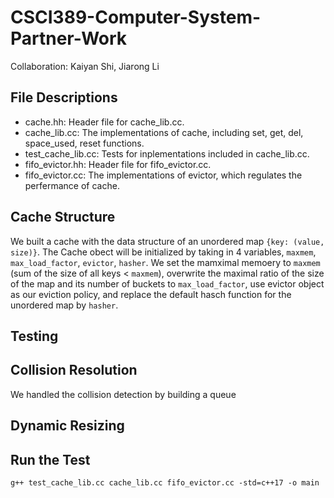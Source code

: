 # CSCI389-Computer-System-Partner-Work
Collaboration: Kaiyan Shi, Jiarong Li

## File Descriptions
+ cache.hh: Header file for cache_lib.cc.
+ cache_lib.cc: The implementations of cache, including set, get, del, space_used, reset functions.
+ test_cache_lib.cc: Tests for inplementations included in cache_lib.cc.
+ fifo_evictor.hh: Header file for fifo_evictor.cc.
+ fifo_evictor.cc: The implementations of evictor, which regulates the perfermance of cache. 

## Cache Structure
We built a cache with the data structure of an unordered map `{key: (value, size)}`. The Cache obect will be initialized by taking in 4 variables, `maxmem`, `max_load_factor`, `evictor`, `hasher`. We set the mamximal memoery to `maxmem` (sum of the size of all keys < `maxmem`), overwrite the maximal ratio of the size of the map and its number of buckets to `max_load_factor`, use evictor object as our eviction policy, and replace the default hasch function for the unordered map by `hasher`.

## Testing


## Collision Resolution
We handled the collision detection by building a queue 
## Dynamic Resizing

## Run the Test
```
g++ test_cache_lib.cc cache_lib.cc fifo_evictor.cc -std=c++17 -o main
```
